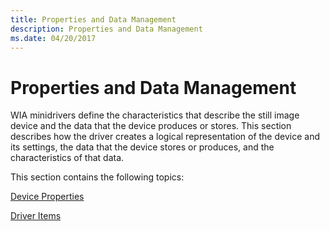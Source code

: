 ```yaml
---
title: Properties and Data Management
description: Properties and Data Management
ms.date: 04/20/2017
---
```


# Properties and Data Management





WIA minidrivers define the characteristics that describe the still image device and the data that the device produces or stores. This section describes how the driver creates a logical representation of the device and its settings, the data that the device stores or produces, and the characteristics of that data.

This section contains the following topics:

[Device Properties](device-properties.md)

[Driver Items](driver-items.md)

 

 




